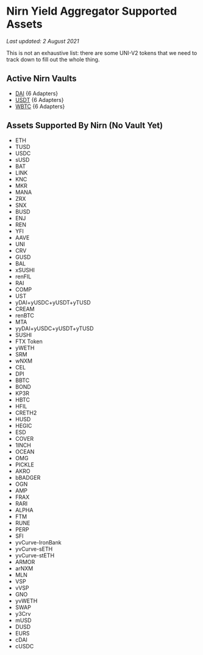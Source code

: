 # Nirn Yield Aggregator Supported Assets

*Last updated: 2 August 2021*

This is not an exhaustive list: there are some UNI-V2 tokens that we need to track down to fill out the whole thing.

## Active Nirn Vaults

* [DAI](https://etherscan.io/address/0x5e9fc917871ac9e42d579cdd8f2055ed97ff7d2d) {6 Adapters}
* [USDT](https://etherscan.io/address/0x53c07574276a4abef738d1929c8199e43b8436a2) {6 Adapters}
* [WBTC](https://etherscan.io/address/0x2c895a91dd9ab2cdf7e08b609312e2450ae3fba3) {6 Adapters}

## Assets Supported By Nirn (No Vault Yet)

* ETH
* TUSD
* USDC
* sUSD
* BAT
* LINK
* KNC
* MKR
* MANA
* ZRX
* SNX
* BUSD
* ENJ
* REN
* YFI
* AAVE
* UNI
* CRV
* GUSD
* BAL
* xSUSHI
* renFIL
* RAI
* COMP
* UST
* yDAI+yUSDC+yUSDT+yTUSD
* CREAM
* renBTC
* MTA
* yyDAI+yUSDC+yUSDT+yTUSD
* SUSHI
* FTX Token
* yWETH
* SRM
* wNXM
* CEL
* DPI
* BBTC
* BOND
* KP3R
* HBTC
* HFIL
* CRETH2
* HUSD
* HEGIC
* ESD
* COVER
* 1INCH
* OCEAN
* OMG
* PICKLE
* AKRO
* bBADGER
* OGN
* AMP
* FRAX
* RARI
* ALPHA
* FTM
* RUNE
* PERP
* SFI
* yvCurve-IronBank
* yvCurve-sETH
* yvCurve-stETH
* ARMOR
* arNXM
* MLN
* VSP
* vVSP
* GNO
* yvWETH
* SWAP
* y3Crv
* mUSD
* DUSD
* EURS
* cDAI
* cUSDC